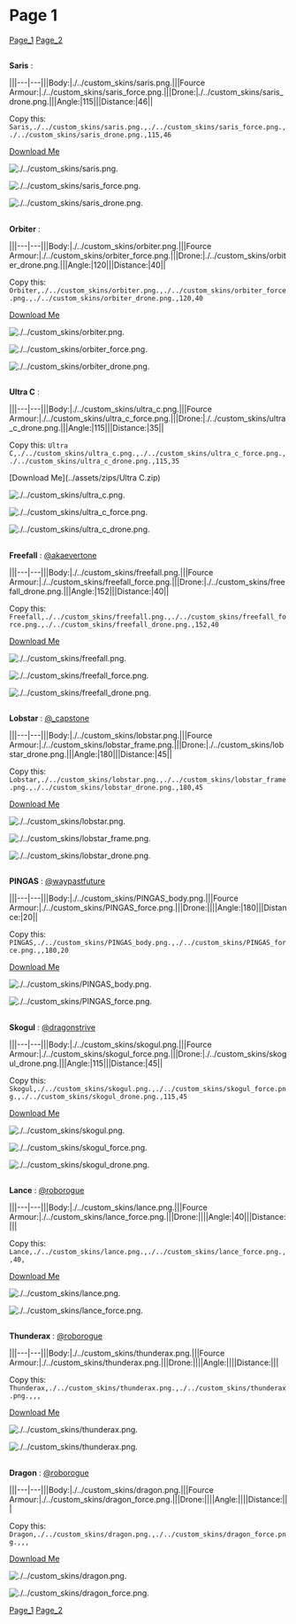 # Page 1


[Page_1](./Page_1.md)
[Page_2](./Page_2.md)


## 
**Saris**
: 





|||---|---|||Body:|./../custom_skins/saris.png.|||Fource Armour:|./../custom_skins/saris_force.png.|||Drone:|./../custom_skins/saris_drone.png.|||Angle:|115|||Distance:|46||

Copy this: `Saris,./../custom_skins/saris.png.,./../custom_skins/saris_force.png.,./../custom_skins/saris_drone.png.,115,46`



[Download Me](../assets/zips/Saris.zip)




![./../custom_skins/saris.png.](../custom_skins/./../custom_skins/saris.png..)


![./../custom_skins/saris_force.png.](../custom_skins/./../custom_skins/saris_force.png..)






![./../custom_skins/saris_drone.png.](../custom_skins/./../custom_skins/saris_drone.png..)






## 
**Orbiter**
: 





|||---|---|||Body:|./../custom_skins/orbiter.png.|||Fource Armour:|./../custom_skins/orbiter_force.png.|||Drone:|./../custom_skins/orbiter_drone.png.|||Angle:|120|||Distance:|40||

Copy this: `Orbiter,./../custom_skins/orbiter.png.,./../custom_skins/orbiter_force.png.,./../custom_skins/orbiter_drone.png.,120,40`



[Download Me](../assets/zips/Orbiter.zip)




![./../custom_skins/orbiter.png.](../custom_skins/./../custom_skins/orbiter.png..)


![./../custom_skins/orbiter_force.png.](../custom_skins/./../custom_skins/orbiter_force.png..)






![./../custom_skins/orbiter_drone.png.](../custom_skins/./../custom_skins/orbiter_drone.png..)






## 
**Ultra C**
: 





|||---|---|||Body:|./../custom_skins/ultra_c.png.|||Fource Armour:|./../custom_skins/ultra_c_force.png.|||Drone:|./../custom_skins/ultra_c_drone.png.|||Angle:|115|||Distance:|35||

Copy this: `Ultra C,./../custom_skins/ultra_c.png.,./../custom_skins/ultra_c_force.png.,./../custom_skins/ultra_c_drone.png.,115,35`



[Download Me](../assets/zips/Ultra C.zip)




![./../custom_skins/ultra_c.png.](../custom_skins/./../custom_skins/ultra_c.png..)


![./../custom_skins/ultra_c_force.png.](../custom_skins/./../custom_skins/ultra_c_force.png..)






![./../custom_skins/ultra_c_drone.png.](../custom_skins/./../custom_skins/ultra_c_drone.png..)






## 
**Freefall**
: 
[@akaevertone](https://discord.com/users/235458820845862912)




|||---|---|||Body:|./../custom_skins/freefall.png.|||Fource Armour:|./../custom_skins/freefall_force.png.|||Drone:|./../custom_skins/freefall_drone.png.|||Angle:|152|||Distance:|40||

Copy this: `Freefall,./../custom_skins/freefall.png.,./../custom_skins/freefall_force.png.,./../custom_skins/freefall_drone.png.,152,40`



[Download Me](../assets/zips/Freefall.zip)




![./../custom_skins/freefall.png.](../custom_skins/./../custom_skins/freefall.png..)


![./../custom_skins/freefall_force.png.](../custom_skins/./../custom_skins/freefall_force.png..)






![./../custom_skins/freefall_drone.png.](../custom_skins/./../custom_skins/freefall_drone.png..)






## 
**Lobstar**
: 
[@_capstone](https://discord.com/users/551431332253794304)




|||---|---|||Body:|./../custom_skins/lobstar.png.|||Fource Armour:|./../custom_skins/lobstar_frame.png.|||Drone:|./../custom_skins/lobstar_drone.png.|||Angle:|180|||Distance:|45||

Copy this: `Lobstar,./../custom_skins/lobstar.png.,./../custom_skins/lobstar_frame.png.,./../custom_skins/lobstar_drone.png.,180,45`



[Download Me](../assets/zips/Lobstar.zip)




![./../custom_skins/lobstar.png.](../custom_skins/./../custom_skins/lobstar.png..)


![./../custom_skins/lobstar_frame.png.](../custom_skins/./../custom_skins/lobstar_frame.png..)






![./../custom_skins/lobstar_drone.png.](../custom_skins/./../custom_skins/lobstar_drone.png..)






## 
**PINGAS**
: 
[@waypastfuture](https://discord.com/users/128605704813543424)




|||---|---|||Body:|./../custom_skins/PINGAS_body.png.|||Fource Armour:|./../custom_skins/PINGAS_force.png.|||Drone:||||Angle:|180|||Distance:|20||

Copy this: `PINGAS,./../custom_skins/PINGAS_body.png.,./../custom_skins/PINGAS_force.png.,,180,20`



[Download Me](../assets/zips/PINGAS.zip)




![./../custom_skins/PINGAS_body.png.](../custom_skins/./../custom_skins/PINGAS_body.png..)


![./../custom_skins/PINGAS_force.png.](../custom_skins/./../custom_skins/PINGAS_force.png..)










## 
**Skogul**
: 
[@dragonstrive](https://discord.com/users/273142382181220353)




|||---|---|||Body:|./../custom_skins/skogul.png.|||Fource Armour:|./../custom_skins/skogul_force.png.|||Drone:|./../custom_skins/skogul_drone.png.|||Angle:|115|||Distance:|45||

Copy this: `Skogul,./../custom_skins/skogul.png.,./../custom_skins/skogul_force.png.,./../custom_skins/skogul_drone.png.,115,45`



[Download Me](../assets/zips/Skogul.zip)




![./../custom_skins/skogul.png.](../custom_skins/./../custom_skins/skogul.png..)


![./../custom_skins/skogul_force.png.](../custom_skins/./../custom_skins/skogul_force.png..)






![./../custom_skins/skogul_drone.png.](../custom_skins/./../custom_skins/skogul_drone.png..)






## 
**Lance**
: 
[@roborogue](https://discord.com/users/690525302312534058)




|||---|---|||Body:|./../custom_skins/lance.png.|||Fource Armour:|./../custom_skins/lance_force.png.|||Drone:||||Angle:|40|||Distance:|||

Copy this: `Lance,./../custom_skins/lance.png.,./../custom_skins/lance_force.png.,,40,`



[Download Me](../assets/zips/Lance.zip)




![./../custom_skins/lance.png.](../custom_skins/./../custom_skins/lance.png..)


![./../custom_skins/lance_force.png.](../custom_skins/./../custom_skins/lance_force.png..)










## 
**Thunderax**
: 
[@roborogue](https://discord.com/users/690525302312534058)




|||---|---|||Body:|./../custom_skins/thunderax.png.|||Fource Armour:|./../custom_skins/thunderax.png.|||Drone:||||Angle:||||Distance:|||

Copy this: `Thunderax,./../custom_skins/thunderax.png.,./../custom_skins/thunderax.png.,,,`



[Download Me](../assets/zips/Thunderax.zip)




![./../custom_skins/thunderax.png.](../custom_skins/./../custom_skins/thunderax.png..)


![./../custom_skins/thunderax.png.](../custom_skins/./../custom_skins/thunderax.png..)










## 
**Dragon**
: 
[@roborogue](https://discord.com/users/690525302312534058)




|||---|---|||Body:|./../custom_skins/dragon.png.|||Fource Armour:|./../custom_skins/dragon_force.png.|||Drone:||||Angle:||||Distance:|||

Copy this: `Dragon,./../custom_skins/dragon.png.,./../custom_skins/dragon_force.png.,,,`



[Download Me](../assets/zips/Dragon.zip)




![./../custom_skins/dragon.png.](../custom_skins/./../custom_skins/dragon.png..)


![./../custom_skins/dragon_force.png.](../custom_skins/./../custom_skins/dragon_force.png..)








[Page_1](./Page_1.md)
[Page_2](./Page_2.md)